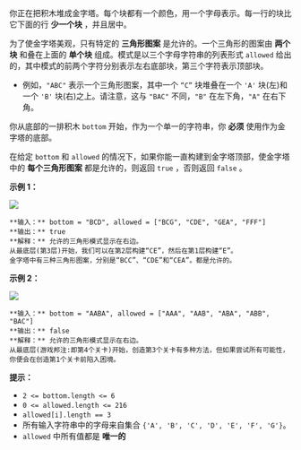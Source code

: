 你正在把积木堆成金字塔。每个块都有一个颜色，用一个字母表示。每一行的块比它下面的行 **少一个块** ，并且居中。

为了使金字塔美观，只有特定的 **三角形图案** 是允许的。一个三角形的图案由  **两个块**  和叠在上面的 **单个块**
组成。模式是以三个字母字符串的列表形式 `allowed` 给出的，其中模式的前两个字符分别表示左右底部块，第三个字符表示顶部块。

  * 例如，`"ABC"` 表示一个三角形图案，其中一个 `“C”` 块堆叠在一个 `'A'` 块(左)和一个 `'B'` 块(右)之上。请注意，这与 `"BAC"` 不同，`"B"` 在左下角，`"A"` 在右下角。

你从底部的一排积木 `bottom` 开始，作为一个单一的字符串，你 **必须** 使用作为金字塔的底部。

在给定 `bottom` 和 `allowed` 的情况下，如果你能一直构建到金字塔顶部，使金字塔中的 **每个三角形图案** 都是允许的，则返回
`true` ，否则返回 `false` 。



**示例 1：**

![](https://assets.leetcode.com/uploads/2021/08/26/pyramid1-grid.jpg)

    
    
    **输入：** bottom = "BCD", allowed = ["BCG", "CDE", "GEA", "FFF"]
    **输出：** true
    **解释：** 允许的三角形模式显示在右边。
    从最底层(第3层)开始，我们可以在第2层构建“CE”，然后在第1层构建“E”。
    金字塔中有三种三角形图案，分别是“BCC”、“CDE”和“CEA”。都是允许的。
    

**示例 2：**

![](https://assets.leetcode.com/uploads/2021/08/26/pyramid2-grid.jpg)

    
    
    **输入：** bottom = "AABA", allowed = ["AAA", "AAB", "ABA", "ABB", "BAC"]
    **输出：** false
    **解释：** 允许的三角形模式显示在右边。
    从最底层(游戏邦注:即第4个关卡)开始，创造第3个关卡有多种方法，但如果尝试所有可能性，你便会在创造第1个关卡前陷入困境。
    



**提示：**

  * `2 <= bottom.length <= 6`
  * `0 <= allowed.length <= 216`
  * `allowed[i].length == 3`
  * 所有输入字符串中的字母来自集合 `{'A', 'B', 'C', 'D', 'E', 'F', 'G'}`。
  *  `allowed` 中所有值都是 **唯一的**



